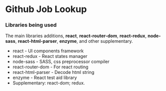 # Github Job Lookup

### Libraries being used

The main libraries additions, **react**, **react-router-dom**, **react-redux**,
**node-sass**, **react-html-parser**, **enzyme**, and other supplementary.

- react - UI components framework
- react-redux - React states manager
- node-sass - SASS, css preprocessor compiler
- react-router-dom - For react routing
- react-html-parser - Decode html string
- enzyme - React test aid library
- Supplementary: react-dom; redux.
